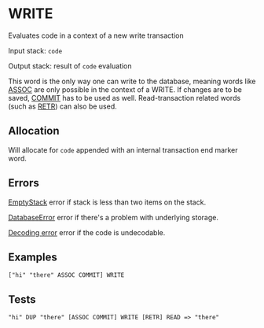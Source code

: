 # WRITE

Evaluates code in a context of a new write transaction

Input stack: `code`

Output stack: result of `code` evaluation

This word is the only way one can write to the database, meaning
words like [ASSOC](ASSOC.md) are only possible in the context of
a WRITE. If changes are to be saved, [COMMIT](COMMIT.md) has to be
used as well. Read-transaction related words (such as [RETR](RETR.md))
can also be used.

## Allocation

Will allocate for `code` appended with an internal transaction end
marker word.

## Errors

[EmptyStack](./ERRORS/EmptyStack.md) error if stack is less than two items on the stack.

[DatabaseError](./ERRORS/DatabaseError.md) error if there's a problem with underlying storage.

[Decoding error](./ERRORS/DECODING.md) error if the code is undecodable.

## Examples

```
["hi" "there" ASSOC COMMIT] WRITE 
```
  
## Tests

```
"hi" DUP "there" [ASSOC COMMIT] WRITE [RETR] READ => "there" 
```
